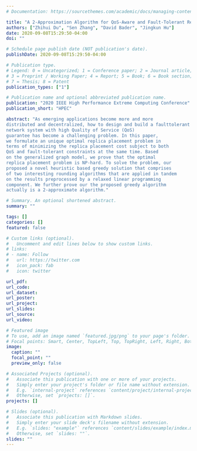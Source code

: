 ```yaml
---
# Documentation: https://sourcethemes.com/academic/docs/managing-content/

title: "A 2-Approximation Algorithm for QoS-Aware and Fault-Tolerant Replica Placement"
authors: ["Zhihui Du", "Sen Zhang", "David Bader", "Jingkun Hu"]
date: 2020-09-08T15:29:50-04:00
doi: ""

# Schedule page publish date (NOT publication's date).
publishDate: 2020-09-08T15:29:50-04:00

# Publication type.
# Legend: 0 = Uncategorized; 1 = Conference paper; 2 = Journal article;
# 3 = Preprint / Working Paper; 4 = Report; 5 = Book; 6 = Book section;
# 7 = Thesis; 8 = Patent
publication_types: ["1"]

# Publication name and optional abbreviated publication name.
publication: "2020 IEEE High Performance Extreme Computing Conference"
publication_short: "HPEC"

abstract: "As emerging applications become more and more
distributed and decentralized, how to design and build a faulttolerant
network system with high Quality of Service (QoS)
guarantee has become a challenging problem. In this paper,
we formulate an unique optimal replica placement problem in
terms of minimizing the replica placement cost subject to both
QoS and fault-tolerant constraints at the same time. Based
on the generalized graph model, we prove that the optimal
replica placement problem is NP-hard. To solve the problem, our
proposed a novel heuristic based greedy solution that comprises
of two interesting rounding algorithms that are applied in tandem
on the results preprocessed by a relaxed linear programming
component. We further prove our the proposed greedy algorithm
actually is a 2-approximate algorithm."

# Summary. An optional shortened abstract.
summary: ""

tags: []
categories: []
featured: false

# Custom links (optional).
#   Uncomment and edit lines below to show custom links.
# links:
# - name: Follow
#   url: https://twitter.com
#   icon_pack: fab
#   icon: twitter

url_pdf:
url_code:
url_dataset:
url_poster:
url_project:
url_slides:
url_source:
url_video:

# Featured image
# To use, add an image named `featured.jpg/png` to your page's folder. 
# Focal points: Smart, Center, TopLeft, Top, TopRight, Left, Right, BottomLeft, Bottom, BottomRight.
image:
  caption: ""
  focal_point: ""
  preview_only: false

# Associated Projects (optional).
#   Associate this publication with one or more of your projects.
#   Simply enter your project's folder or file name without extension.
#   E.g. `internal-project` references `content/project/internal-project/index.md`.
#   Otherwise, set `projects: []`.
projects: []

# Slides (optional).
#   Associate this publication with Markdown slides.
#   Simply enter your slide deck's filename without extension.
#   E.g. `slides: "example"` references `content/slides/example/index.md`.
#   Otherwise, set `slides: ""`.
slides: ""
---
```

